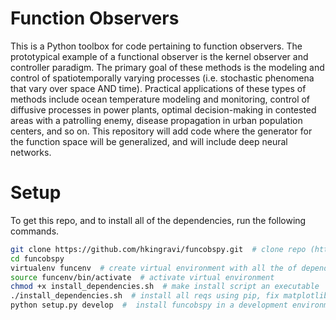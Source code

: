 # Function Observers
This is a Python toolbox for code pertaining to function observers.
The prototypical example of a functional observer is the
kernel observer and controller paradigm. The primary goal of these methods is the modeling and control of
spatiotemporally varying processes (i.e. stochastic phenomena that vary
over space AND time). Practical applications of these types of methods
include ocean temperature modeling and monitoring, control of diffusive
processes in power plants, optimal decision-making in contested areas with a
patrolling enemy, disease propagation in urban population centers, and so on.
This repository will add code where the generator for the function space will
be generalized, and will include deep neural networks. 


# Setup

To get this repo, and to install all of the dependencies, run the following commands.

```bash
git clone https://github.com/hkingravi/funcobspy.git  # clone repo (https)
cd funcobspy
virtualenv funcenv  # create virtual environment with all the of dependencies required
source funcenv/bin/activate  # activate virtual environment
chmod +x install_dependencies.sh  # make install script an executable
./install_dependencies.sh  # install all reqs using pip, fix matplotlib backend issue
python setup.py develop  #  install funcobspy in a development environment
```

